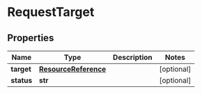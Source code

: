 # RequestTarget

## Properties
| Name | Type | Description | Notes |
| ------------ | ------------- | ------------- | ------------- |
| **target** | [**ResourceReference**](ResourceReference.md) |  | [optional]  |
| **status** | **str** |  | [optional]  |


